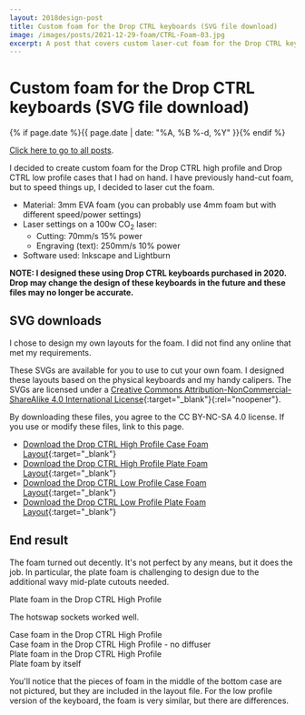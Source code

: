 ```yaml
---
layout: 2018design-post
title: Custom foam for the Drop CTRL keyboards (SVG file download)
image: /images/posts/2021-12-29-foam/CTRL-Foam-03.jpg
excerpt: A post that covers custom laser-cut foam for the Drop CTRL keyboards and includes SVG downloads for the layouts.
---
```


# Custom foam for the Drop CTRL keyboards (SVG file download)

{% if page.date %}{{ page.date | date: "%A, %B %-d, %Y" }}{% endif %}

[Click here to go to all posts](/posts/).

I decided to create custom foam for the Drop CTRL high profile and Drop CTRL low profile cases that I had on hand. I have previously hand-cut foam, but to speed things up, I decided to laser cut the foam.

* Material: 3mm EVA foam (you can probably use 4mm foam but with different speed/power settings)
* Laser settings on a 100w CO<sub>2</sub> laser:
  * Cutting: 70mm/s 15% power
  * Engraving (text): 250mm/s 10% power
* Software used: Inkscape and Lightburn

**NOTE: I designed these using Drop CTRL keyboards purchased in 2020. Drop may change the design of these keyboards in the future and these files may no longer be accurate.**

## SVG downloads

I chose to design my own layouts for the foam. I did not find any online that met my requirements.

These SVGs are available for you to use to cut your own foam. I designed these layouts based on the physical keyboards and my handy calipers. The SVGs are licensed under a [Creative Commons Attribution-NonCommercial-ShareAlike 4.0 International License](http://creativecommons.org/licenses/by-nc-sa/4.0/){:target="_blank"}{:rel="noopener"}.

By downloading these files, you agree to the CC BY-NC-SA 4.0 license. If you use or modify these files, link to this page.

* [Download the Drop CTRL High Profile Case Foam Layout](/dl/2021-12-29-foam/Drop%20CTRL%20High%20Profile%20Case%20Foam.svg){:target="_blank"}
* [Download the Drop CTRL High Profile Plate Foam Layout](/dl/2021-12-29-foam/Drop%20CTRL%20High%20Profile%20Plate%20Foam.svg){:target="_blank"}
* [Download the Drop CTRL Low Profile Case Foam Layout](/dl/2021-12-29-foam/Drop%20CTRL%20Low%20Profile%20Case%20Foam.svg){:target="_blank"}
* [Download the Drop CTRL Low Profile Plate Foam Layout](/dl/2021-12-29-foam/Drop%20CTRL%20Low%20Profile%20Plate%20Foam.svg){:target="_blank"}

## End result

The foam turned out decently. It's not perfect by any means, but it does the job. In particular, the plate foam is challenging to design due to the additional wavy mid-plate cutouts needed.

<div class="center width70">
  <a href="/images/posts/2021-12-29-foam/CTRL-Foam-03.jpg" target="_blank" rel="noopener">
    <amp-img src="/images/posts/2021-12-29-foam/CTRL-Foam-03.jpg" width="3000" height="2000" alt="Plate foam in the Drop CTRL High Profile" layout="responsive"></amp-img>
  </a>
  <figcaption class="center">Plate foam in the Drop CTRL High Profile</figcaption>
</div>

The hotswap sockets worked well.

<div class="flex-horizontal">
  <div class="flex-item-horizontal">
    <a href="/images/posts/2021-12-29-foam/CTRL-Foam-01.jpg" target="_blank" rel="noopener">
      <amp-img src="/images/posts/2021-12-29-foam/CTRL-Foam-01.jpg" width="3000" height="2000" alt="Case foam in the Drop CTRL High Profile" layout="responsive"></amp-img>
    </a>
    <figcaption class="center">Case foam in the Drop CTRL High Profile</figcaption>
  </div>
  <div class="flex-item-horizontal">
    <a href="/images/posts/2021-12-29-foam/CTRL-Foam-02.jpg" target="_blank" rel="noopener">
      <amp-img src="/images/posts/2021-12-29-foam/CTRL-Foam-02.jpg" width="3000" height="2000" alt="Case foam in the Drop CTRL High Profile - no diffuser" layout="responsive"></amp-img>
    </a>
    <figcaption class="center">Case foam in the Drop CTRL High Profile - no diffuser</figcaption>
  </div>
</div>

<div class="flex-horizontal">
  <div class="flex-item-horizontal">
    <a href="/images/posts/2021-12-29-foam/CTRL-Foam-04.jpg" target="_blank" rel="noopener">
      <amp-img src="/images/posts/2021-12-29-foam/CTRL-Foam-04.jpg" width="3000" height="2000" alt="Plate foam in the Drop CTRL High Profile" layout="responsive"></amp-img>
    </a>
    <figcaption class="center">Plate foam in the Drop CTRL High Profile</figcaption>
  </div>
  <div class="flex-item-horizontal">
    <a href="/images/posts/2021-12-29-foam/CTRL-Foam-05.jpg" target="_blank" rel="noopener">
      <amp-img src="/images/posts/2021-12-29-foam/CTRL-Foam-05.jpg" width="3000" height="2000" alt="Plate foam by itself" layout="responsive"></amp-img>
    </a>
    <figcaption class="center">Plate foam by itself</figcaption>
  </div>
</div>

You'll notice that the pieces of foam in the middle of the bottom case are not pictured, but they are included in the layout file. For the low profile version of the keyboard, the foam is very similar, but there are differences.